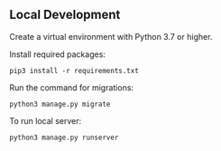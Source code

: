 ## Local Development

Create a virtual environment with Python 3.7 or higher.

Install required packages:
```
pip3 install -r requirements.txt
```

Run the command for migrations:
```
python3 manage.py migrate
```

To run local server:
```
python3 manage.py runserver
```
